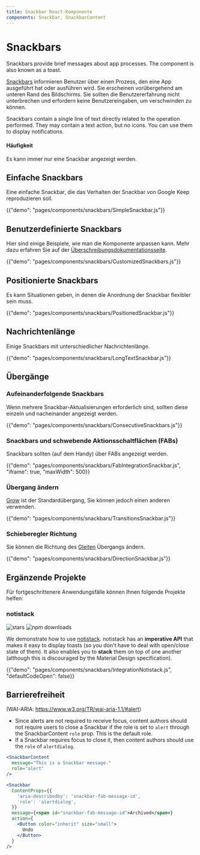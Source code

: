 ```yaml
---
title: Snackbar React-Komponente
components: Snackbar, SnackbarContent
---
```


# Snackbars

<p class="description">Snackbars provide brief messages about app processes. The component is also known as a toast.</p>

[Snackbars](https://material.io/design/components/snackbars.html) informieren Benutzer über einen Prozess, den eine App ausgeführt hat oder ausführen wird. Sie erscheinen vorübergehend am unteren Rand des Bildschirms. Sie sollten die Benutzererfahrung nicht unterbrechen und erfordern keine Benutzereingaben, um verschwinden zu können.

Snackbars contain a single line of text directly related to the operation performed. They may contain a text action, but no icons. You can use them to display notifications.

#### Häufigkeit

Es kann immer nur eine Snackbar angezeigt werden.

## Einfache Snackbars

Eine einfache Snackbar, die das Verhalten der Snackbar von Google Keep reproduzieren soll.

{{"demo": "pages/components/snackbars/SimpleSnackbar.js"}}

## Benutzerdefinierte Snackbars

Hier sind einige Beispiele, wie man die Komponente anpassen kann. Mehr dazu erfahren Sie auf der [Überschreibungsdokumentationsseite](/customization/components/).

{{"demo": "pages/components/snackbars/CustomizedSnackbars.js"}}

## Positionierte Snackbars

Es kann Situationen geben, in denen die Anordnung der Snackbar flexibler sein muss.

{{"demo": "pages/components/snackbars/PositionedSnackbar.js"}}

## Nachrichtenlänge

Einige Snackbars mit unterschiedlicher Nachrichtenlänge.

{{"demo": "pages/components/snackbars/LongTextSnackbar.js"}}

## Übergänge

### Aufeinanderfolgende Snackbars

Wenn mehrere Snackbar-Aktualisierungen erforderlich sind, sollten diese einzeln und nacheinander angezeigt werden.

{{"demo": "pages/components/snackbars/ConsecutiveSnackbars.js"}}

### Snackbars und schwebende Aktionsschaltflächen (FABs)

Snackbars sollten (auf dem Handy) über FABs angezeigt werden.

{{"demo": "pages/components/snackbars/FabIntegrationSnackbar.js", "iframe": true, "maxWidth": 500}}

### Übergang ändern

[Grow](/components/transitions/#grow) ist der Standardübergang, Sie können jedoch einen anderen verwenden.

{{"demo": "pages/components/snackbars/TransitionsSnackbar.js"}}

### Schieberegler Richtung

Sie können die Richtung des [Gleiten](/components/transitions/#slide) Übergangs ändern.

{{"demo": "pages/components/snackbars/DirectionSnackbar.js"}}

## Ergänzende Projekte

Für fortgeschrittenere Anwendungsfälle können Ihnen folgende Projekte helfen:

### notistack

![stars](https://img.shields.io/github/stars/iamhosseindhv/notistack.svg?style=social&label=Stars) ![npm downloads](https://img.shields.io/npm/dm/notistack.svg)

We demonstrate how to use [notistack](https://github.com/iamhosseindhv/notistack). notistack has an **imperative API** that makes it easy to display toasts (so you don't have to deal with open/close state of them). It also enables you to **stack** them on top of one another (although this is discouraged by the Material Design specification).

{{"demo": "pages/components/snackbars/IntegrationNotistack.js", "defaultCodeOpen": false}}

## Barrierefreiheit

(WAI-ARIA: https://www.w3.org/TR/wai-aria-1.1/#alert)

- Since alerts are not required to receive focus, content authors should not require users to close a Snackbar if the role is set to `alert` through the SnackbarContent `role` prop. This is the default role.
- If a Snackbar requires focus to close it, then content authors should use the `role` of `alertdialog`.

```jsx
<SnackbarContent
  message="This is a Snackbar message."
  role="alert"
/>
```

```jsx
<Snackbar
  ContentProps={{
    'aria-describedby': 'snackbar-fab-message-id',
    'role': 'alertdialog',
  }}
  message={<span id="snackbar-fab-message-id">Archived</span>}
  action={
    <Button color="inherit" size="small">
      Undo
    </Button>
  }
/>
```